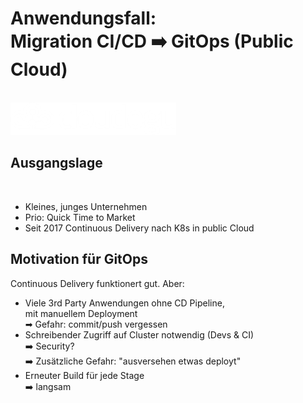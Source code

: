 # Anwendungsfall:<br/>Migration CI/CD ➡️ GitOps (Public Cloud)
<br/>
<img src="images/logo-cloudogu.png" class="centered"/>



## Ausgangslage

<a href="https://my.cloudogu.com/"><img data-src="images/mycloudogu_logo.svg" width="25%" class="floatRight"/></a>

* Kleines, junges Unternehmen
* Prio: Quick Time to Market
* Seit 2017 Continuous Delivery nach K8s in public Cloud



## Motivation für GitOps

Continuous Delivery funktionert gut. Aber:

* Viele 3rd Party Anwendungen ohne CD Pipeline,  
  mit manuellem Deployment  
  ➡ ️Gefahr:️ commit/push vergessen
* Schreibender Zugriff auf Cluster notwendig (Devs & CI)  
  ➡️ Security?  
  ➡️ Zusätzliche Gefahr: "ausversehen etwas deployt"
* Erneuter Build für jede Stage  
  ➡️ langsam